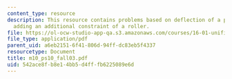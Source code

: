 ```yaml
---
content_type: resource
description: This resource contains problems based on deflection of a point after
  adding an additional constraint of a roller.
file: https://ol-ocw-studio-app-qa.s3.amazonaws.com/courses/16-01-unified-engineering-i-ii-iii-iv-fall-2005-spring-2006/542ace8fb8e14bb5d4fffb6225089e6d_m10_ps10_fall03.pdf
file_type: application/pdf
parent_uid: a6eb2151-6f41-806d-94ff-dc83eb5f4337
resourcetype: Document
title: m10_ps10_fall03.pdf
uid: 542ace8f-b8e1-4bb5-d4ff-fb6225089e6d
---
```

